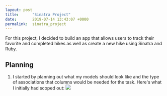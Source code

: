 ```yaml
---
layout: post
title:      "Sinatra Project"
date:       2019-07-14 13:43:07 +0000
permalink:  sinatra_project
---
```



For this project, I decided to build an app that allows users to track their favorite and completed hikes as well as create a new hike using Sinatra and Ruby.

## Planning
1. I started  by planning out what my models should look like and the type of associations that columns would be needed for the task.  Here's what I initially had scoped out:
![](https://imgur.com/g7Wtw8x)



